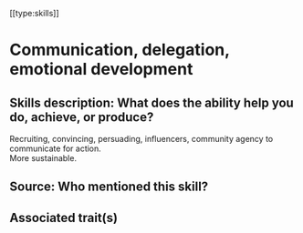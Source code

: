 [[type:skills]]

# Communication, delegation, emotional development

## Skills description: What does the ability help you do, achieve, or produce?

Recruiting, convincing, persuading, influencers, community agency to communicate for action.  
More sustainable.

## Source: Who mentioned this skill?

## Associated trait(s)
  


## 
  


##